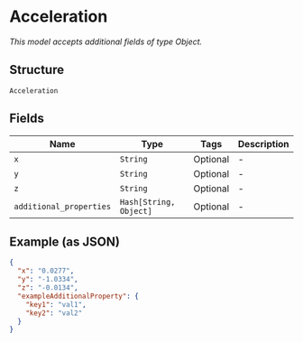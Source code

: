
# Acceleration

*This model accepts additional fields of type Object.*

## Structure

`Acceleration`

## Fields

| Name | Type | Tags | Description |
|  --- | --- | --- | --- |
| `x` | `String` | Optional | - |
| `y` | `String` | Optional | - |
| `z` | `String` | Optional | - |
| `additional_properties` | `Hash[String, Object]` | Optional | - |

## Example (as JSON)

```json
{
  "x": "0.0277",
  "y": "-1.0334",
  "z": "-0.0134",
  "exampleAdditionalProperty": {
    "key1": "val1",
    "key2": "val2"
  }
}
```


